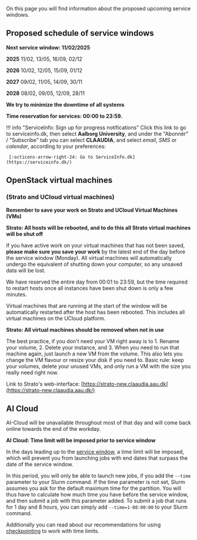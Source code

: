 On this page you will find information about the proposed upcoming service windows.

## Proposed schedule of service windows

**Next service window: 11/02/2025**


**2025** 11/02, 13/05, 16/09, 02/12

**2026** 10/02, 12/05, 15/09, 01/12

**2027** 09/02, 11/05, 14/09, 30/11

**2028** 08/02, 09/05, 12/09, 28/11


**We try to minimize the downtime of all systems**


**Time reservation for services: 00:00 to 23:59.**


!!! info "ServiceInfo: Sign up for progress notifications"
    Click this link to go to serviceinfo.dk, then select **Aalborg University**,
    and under the "Abonnér" / "Subscribe" tab you can select **CLAAUDIA**, and
    select *email*, *SMS* or *calendar*, according to your preferences:

     [:octicons-arrow-right-24: Go to ServiceInfo.dk](https://serviceinfo.dk/)


## OpenStack virtual machines
### (Strato and UCloud virtual machines)

**Remember to save your work on Strato and UCloud Virtual Machines
(VMs)**

**Strato: All hosts will be rebooted, and to do this all Strato virtual
machines will be shut off**

If you have active work on your virtual machines that has not been
saved, **please make sure you save your work** by the latest end of 
the day before the service window (Monday). All virtual machines will automatically undergo the
equivalent of shutting down your computer, so any unsaved data will be
lost.

We have reserved the entire day from 00:01 to 23:59, but the time
required to restart hosts once all instances have been shut down is only
a few minutes.

Virtual machines that are running at the start of the window will be
automatically restarted after the host has been rebooted. This includes
all virtual machines on the UCloud platform.

**Strato: All virtual machines should be removed when not in use**

The best practice, if you don't need your VM right away is to 1. Rename
your volume, 2. Delete your instance, and 3. When you need to run that
machine again, just launch a new VM from the volume. This also lets you
change the VM flavour or resize your disk if you need to. Basic rule:
keep your volumes, delete your unused VMs, and only run a VM with the
size you really need right now.

Link to Strato's
web-interface: [https://strato-new.claaudia.aau.dk](https://strato-new.claaudia.aau.dk/)

## AI Cloud

AI-Cloud will be unavailable throughout most of that day and will come
back online towards the end of the workday. 

**AI Cloud: Time limit will be imposed prior to service window**

In the days leading up to the [service
window](https://hpc.aau.dk/terms-and-conditions/),
a time limit will be imposed, which will  prevent you from launching
jobs with end dates that surpass the date of the service window. 

In this
period, you will only be able to launch new jobs, if you add
the `--time` parameter to your Slurm command. If the time parameter is
not set, Slurm assumes you ask for the default maximum time for the
partition. You will thus have to calculate how much time you have before
the service window, and then submit a job with this parameter added. To
submit a job that runs for 1 day and 8 hours, you can simply
add `--time=1-08:00:00` to your Slurm command. 

Additionally you can read
about our recommendations for
using [checkpointing](https://aicloud-docs.claaudia.aau.dk/slurm/#checkpointing) to
work with time limits.
